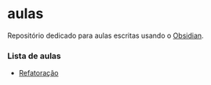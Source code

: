 # aulas
Repositório dedicado para aulas escritas usando o [Obsidian](https://obsidian.md/).

### Lista de aulas
* [Refatoração](Refatoração/Refatoração.md)

